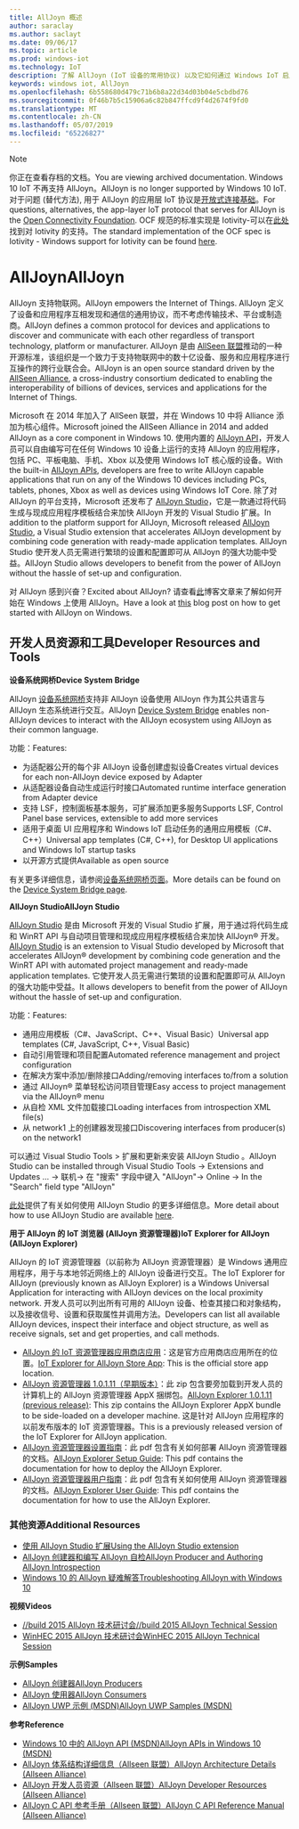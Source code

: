 ```yaml
---
title: AllJoyn 概述
author: saraclay
ms.author: saclayt
ms.date: 09/06/17
ms.topic: article
ms.prod: windows-iot
ms.technology: IoT
description: 了解 AllJoyn (IoT 设备的常用协议) 以及它如何通过 Windows IoT 启用其他扩展和功能。
keywords: windows iot, AllJoyn
ms.openlocfilehash: 6b558680d479c71b6b8a22d34d03b04e5cbdbd76
ms.sourcegitcommit: 0f46b7b5c15906a6c82b847ffcd9f4d2674f9fd0
ms.translationtype: MT
ms.contentlocale: zh-CN
ms.lasthandoff: 05/07/2019
ms.locfileid: "65226827"
---
```

> [!NOTE]
> <span data-ttu-id="0d531-104">你正在查看存档的文档。</span><span class="sxs-lookup"><span data-stu-id="0d531-104">You are viewing archived documentation.</span></span> <span data-ttu-id="0d531-105">Windows 10 IoT 不再支持 AllJoyn。</span><span class="sxs-lookup"><span data-stu-id="0d531-105">AllJoyn is no longer supported by Windows 10 IoT.</span></span> <span data-ttu-id="0d531-106">对于问题 (替代方法), 用于 AllJoyn 的应用层 IoT 协议是[开放式连接基础](https://openconnectivity.org)。</span><span class="sxs-lookup"><span data-stu-id="0d531-106">For questions, alternatives, the app-layer IoT protocol that serves for AllJoyn is the [Open Connectivity Foundation](https://openconnectivity.org).</span></span> <span data-ttu-id="0d531-107">OCF 规范的标准实现是 Iotivity-可以在[此处](https://wiki.iotivity.org/windows)找到对 Iotivity 的支持。</span><span class="sxs-lookup"><span data-stu-id="0d531-107">The standard implementation of the OCF spec is Iotivity - Windows support for Iotivity can be found [here](https://wiki.iotivity.org/windows).</span></span>

# <a name="alljoyn"></a><span data-ttu-id="0d531-108">AllJoyn</span><span class="sxs-lookup"><span data-stu-id="0d531-108">AllJoyn</span></span>

<span data-ttu-id="0d531-109">AllJoyn 支持物联网。</span><span class="sxs-lookup"><span data-stu-id="0d531-109">AllJoyn empowers the Internet of Things.</span></span> <span data-ttu-id="0d531-110">AllJoyn 定义了设备和应用程序互相发现和通信的通用协议，而不考虑传输技术、平台或制造商。</span><span class="sxs-lookup"><span data-stu-id="0d531-110">AllJoyn defines a common protocol for devices and applications to discover and communicate with each other regardless of transport technology, platform or manufacturer.</span></span>  <span data-ttu-id="0d531-111">AllJoyn 是由 [AllSeen 联盟](https://allseenalliance.org/)推动的一种开源标准，该组织是一个致力于支持物联网中的数十亿设备、服务和应用程序进行互操作的跨行业联合会。</span><span class="sxs-lookup"><span data-stu-id="0d531-111">AllJoyn is an open source standard driven by the [AllSeen Alliance](https://allseenalliance.org/), a cross-industry consortium dedicated to enabling the interoperability of billions of devices, services and applications for the Internet of Things.</span></span>

<span data-ttu-id="0d531-112">Microsoft 在 2014 年加入了 AllSeen 联盟，并在 Windows 10 中将 Alliance 添加为核心组件。</span><span class="sxs-lookup"><span data-stu-id="0d531-112">Microsoft joined the AllSeen Alliance in 2014 and added AllJoyn as a core component in Windows 10.</span></span> <span data-ttu-id="0d531-113">使用内置的 [AllJoyn API](https://msdn.microsoft.com/library/windows/apps/windows.devices.alljoyn.aspx)，开发人员可以自由编写可在任何 Windows 10 设备上运行的支持 AllJoyn 的应用程序，包括 PC、平板电脑、手机、Xbox 以及使用 Windows IoT 核心版的设备。</span><span class="sxs-lookup"><span data-stu-id="0d531-113">With the built-in [AllJoyn APIs](https://msdn.microsoft.com/library/windows/apps/windows.devices.alljoyn.aspx), developers are free to write AllJoyn capable applications that run on any of the Windows 10 devices including PCs, tablets, phones, Xbox as well as devices using Windows IoT Core.</span></span> <span data-ttu-id="0d531-114">除了对 AllJoyn 的平台支持，Microsoft 还发布了 [AllJoyn Studio](https://visualstudiogallery.msdn.microsoft.com/064e58a7-fb56-464b-bed5-f85914c89286)，它是一款通过将代码生成与现成应用程序模板结合来加快 AllJoyn 开发的 Visual Studio 扩展。</span><span class="sxs-lookup"><span data-stu-id="0d531-114">In addition to the platform support for AllJoyn, Microsoft released [AllJoyn Studio](https://visualstudiogallery.msdn.microsoft.com/064e58a7-fb56-464b-bed5-f85914c89286), a Visual Studio extension that accelerates AllJoyn development by combining code generation with ready-made application templates.</span></span> <span data-ttu-id="0d531-115">AllJoyn Studio 使开发人员无需进行繁琐的设置和配置即可从 AllJoyn 的强大功能中受益。</span><span class="sxs-lookup"><span data-stu-id="0d531-115">AllJoyn Studio allows developers to benefit from the power of AllJoyn without the hassle of set-up and configuration.</span></span>

<span data-ttu-id="0d531-116">对 AllJoyn 感到兴奋？</span><span class="sxs-lookup"><span data-stu-id="0d531-116">Excited about AllJoyn?</span></span> <span data-ttu-id="0d531-117">请查看[此](AllJoynStudio.md)博客文章来了解如何开始在 Windows 上使用 AllJoyn。</span><span class="sxs-lookup"><span data-stu-id="0d531-117">Have a look at [this](AllJoynStudio.md) blog post on how to get started with AllJoyn on Windows.</span></span>


## <a name="developer-resources-and-tools"></a><span data-ttu-id="0d531-118">开发人员资源和工具</span><span class="sxs-lookup"><span data-stu-id="0d531-118">Developer Resources and Tools</span></span>

<span data-ttu-id="0d531-119">**设备系统网桥**</span><span class="sxs-lookup"><span data-stu-id="0d531-119">**Device System Bridge**</span></span>

<span data-ttu-id="0d531-120">AllJoyn [设备系统网桥](AllJoynDSB.md)支持非 AllJoyn 设备使用 AllJoyn 作为其公共语言与 AllJoyn 生态系统进行交互。</span><span class="sxs-lookup"><span data-stu-id="0d531-120">AllJoyn [Device System Bridge](AllJoynDSB.md) enables non-AllJoyn devices to interact with the AllJoyn ecosystem using AllJoyn as their common language.</span></span>

<span data-ttu-id="0d531-121">功能：</span><span class="sxs-lookup"><span data-stu-id="0d531-121">Features:</span></span>
* <span data-ttu-id="0d531-122">为适配器公开的每个非 AllJoyn 设备创建虚拟设备</span><span class="sxs-lookup"><span data-stu-id="0d531-122">Creates virtual devices for each non-AllJoyn device exposed by Adapter</span></span>
* <span data-ttu-id="0d531-123">从适配器设备自动生成运行时接口</span><span class="sxs-lookup"><span data-stu-id="0d531-123">Automated runtime interface generation from Adapter device</span></span>
* <span data-ttu-id="0d531-124">支持 LSF，控制面板基本服务，可扩展添加更多服务</span><span class="sxs-lookup"><span data-stu-id="0d531-124">Supports LSF, Control Panel base services, extensible to add more services</span></span>
* <span data-ttu-id="0d531-125">适用于桌面 UI 应用程序和 Windows IoT 启动任务的通用应用模板（C#、C++）</span><span class="sxs-lookup"><span data-stu-id="0d531-125">Universal app templates (C#, C++), for Desktop UI applications and Windows IoT startup tasks</span></span>
* <span data-ttu-id="0d531-126">以开源方式提供</span><span class="sxs-lookup"><span data-stu-id="0d531-126">Available as open source</span></span>

<span data-ttu-id="0d531-127">有关更多详细信息，请参阅[设备系统网桥页面](AllJoynDSB.md)。</span><span class="sxs-lookup"><span data-stu-id="0d531-127">More details can be found on the [Device System Bridge page](AllJoynDSB.md).</span></span>


<span data-ttu-id="0d531-128">**AllJoyn Studio**</span><span class="sxs-lookup"><span data-stu-id="0d531-128">**AllJoyn Studio**</span></span>

<span data-ttu-id="0d531-129">[AllJoyn Studio](https://visualstudiogallery.msdn.microsoft.com/064e58a7-fb56-464b-bed5-f85914c89286) 是由 Microsoft 开发的 Visual Studio 扩展，用于通过将代码生成和 WinRT API 与自动项目管理和现成应用程序模板结合来加快 AllJoyn® 开发。</span><span class="sxs-lookup"><span data-stu-id="0d531-129">[AllJoyn Studio](https://visualstudiogallery.msdn.microsoft.com/064e58a7-fb56-464b-bed5-f85914c89286) is an extension to Visual Studio developed by Microsoft that accelerates AllJoyn® development by combining code generation and the WinRT API with automated project management and ready-made application templates.</span></span> <span data-ttu-id="0d531-130">它使开发人员无需进行繁琐的设置和配置即可从 AllJoyn 的强大功能中受益。</span><span class="sxs-lookup"><span data-stu-id="0d531-130">It allows developers to benefit from the power of AllJoyn without the hassle of set-up and configuration.</span></span>

<span data-ttu-id="0d531-131">功能：</span><span class="sxs-lookup"><span data-stu-id="0d531-131">Features:</span></span>
* <span data-ttu-id="0d531-132">通用应用模板（C#、JavaScript、C++、Visual Basic）</span><span class="sxs-lookup"><span data-stu-id="0d531-132">Universal app templates (C#, JavaScript, C++, Visual Basic)</span></span>
* <span data-ttu-id="0d531-133">自动引用管理和项目配置</span><span class="sxs-lookup"><span data-stu-id="0d531-133">Automated reference management and project configuration</span></span>
* <span data-ttu-id="0d531-134">在解决方案中添加/删除接口</span><span class="sxs-lookup"><span data-stu-id="0d531-134">Adding/removing interfaces to/from a solution</span></span>
* <span data-ttu-id="0d531-135">通过 AllJoyn® 菜单轻松访问项目管理</span><span class="sxs-lookup"><span data-stu-id="0d531-135">Easy access to project management via the AllJoyn® menu</span></span>
* <span data-ttu-id="0d531-136">从自检 XML 文件加载接口</span><span class="sxs-lookup"><span data-stu-id="0d531-136">Loading interfaces from introspection XML file(s)</span></span>
* <span data-ttu-id="0d531-137">从 network1 上的创建器发现接口</span><span class="sxs-lookup"><span data-stu-id="0d531-137">Discovering interfaces from producer(s) on the network1</span></span>

<span data-ttu-id="0d531-138">可以通过 Visual Studio Tools > 扩展和更新来安装 AllJoyn Studio 。</span><span class="sxs-lookup"><span data-stu-id="0d531-138">AllJoyn Studio can be installed through Visual Studio Tools -> Extensions and Updates …</span></span> <span data-ttu-id="0d531-139">-> 联机-> 在 "搜索" 字段中键入 "AllJoyn"</span><span class="sxs-lookup"><span data-stu-id="0d531-139">-> Online -> In the "Search" field type "AllJoyn"</span></span>

<span data-ttu-id="0d531-140">[此处](AllJoynStudio.md)提供了有关如何使用 AllJoyn Studio 的更多详细信息。</span><span class="sxs-lookup"><span data-stu-id="0d531-140">More detail about how to use AllJoyn Studio are available [here](AllJoynStudio.md).</span></span>

<span data-ttu-id="0d531-141">**用于 AllJoyn 的 IoT 浏览器 (AllJoyn 资源管理器)**</span><span class="sxs-lookup"><span data-stu-id="0d531-141">**IoT Explorer for AllJoyn (AllJoyn Explorer)**</span></span>

<span data-ttu-id="0d531-142">AllJoyn 的 IoT 资源管理器（以前称为 AllJoyn 资源管理器）是 Windows 通用应用程序，用于与本地邻近网络上的 AllJoyn 设备进行交互。</span><span class="sxs-lookup"><span data-stu-id="0d531-142">The IoT Explorer for AllJoyn (previously known as AllJoyn Explorer) is a Windows Universal Application for interacting with AllJoyn devices on the local proximity network.</span></span> <span data-ttu-id="0d531-143">开发人员可以列出所有可用的 AllJoyn 设备、检查其接口和对象结构，以及接收信号、设置和获取属性并调用方法。</span><span class="sxs-lookup"><span data-stu-id="0d531-143">Developers can list all available AllJoyn devices, inspect their interface and object structure, as well as receive signals, set and get properties, and call methods.</span></span>

* <span data-ttu-id="0d531-144">[AllJoyn 的 IoT 资源管理器应用商店应用](https://www.microsoft.com/store/apps/9nblggh6gpxl)：这是官方应用商店应用所在的位置。</span><span class="sxs-lookup"><span data-stu-id="0d531-144">[IoT Explorer for AllJoyn Store App](https://www.microsoft.com/store/apps/9nblggh6gpxl): This is the official store app location.</span></span>
* <span data-ttu-id="0d531-145">[AllJoyn 资源管理器 1.0.1.11（早期版本）](https://github.com/ms-iot/samples/releases/download/AllJoynExplorer_1.0.11/AllJoynExplorer_1.0.1.11.zip)：此 zip 包含要旁加载到开发人员的计算机上的 AllJoyn 资源管理器 AppX 捆绑包。</span><span class="sxs-lookup"><span data-stu-id="0d531-145">[AllJoyn Explorer 1.0.1.11 (previous release)](https://github.com/ms-iot/samples/releases/download/AllJoynExplorer_1.0.11/AllJoynExplorer_1.0.1.11.zip): This zip contains the AllJoyn Explorer AppX bundle to be side-loaded on a developer machine.</span></span> <span data-ttu-id="0d531-146">这是针对 AllJoyn 应用程序的以前发布版本的 IoT 资源管理器。</span><span class="sxs-lookup"><span data-stu-id="0d531-146">This is a previously released version of the IoT Explorer for AllJoyn application.</span></span>
* <span data-ttu-id="0d531-147">[AllJoyn 资源管理器设置指南](https://github.com/ms-iot/samples/releases/download/AllJoynExplorer_1.0.11/AllJoyn_Explorer_Setup_Guide_v1.0.pdf)：此 pdf 包含有关如何部署 AllJoyn 资源管理器的文档。</span><span class="sxs-lookup"><span data-stu-id="0d531-147">[AllJoyn Explorer Setup Guide](https://github.com/ms-iot/samples/releases/download/AllJoynExplorer_1.0.11/AllJoyn_Explorer_Setup_Guide_v1.0.pdf): This pdf contains the documentation for how to deploy the AllJoyn Explorer.</span></span>
* <span data-ttu-id="0d531-148">[AllJoyn 资源管理器用户指南](https://github.com/ms-iot/samples/releases/download/AllJoynExplorer_1.0.11/AllJoyn_Explorer_User_Guide_v1.0.pdf)：此 pdf 包含有关如何使用 AllJoyn 资源管理器的文档。</span><span class="sxs-lookup"><span data-stu-id="0d531-148">[AllJoyn Explorer User Guide](https://github.com/ms-iot/samples/releases/download/AllJoynExplorer_1.0.11/AllJoyn_Explorer_User_Guide_v1.0.pdf): This pdf contains the documentation for how to use the AllJoyn Explorer.</span></span>


### <a name="additional-resources"></a><span data-ttu-id="0d531-149">其他资源</span><span class="sxs-lookup"><span data-stu-id="0d531-149">Additional Resources</span></span>

* [<span data-ttu-id="0d531-150">使用 AllJoyn Studio 扩展</span><span class="sxs-lookup"><span data-stu-id="0d531-150">Using the AllJoyn Studio extension</span></span>](AllJoynStudio.md)
* [<span data-ttu-id="0d531-151">AllJoyn 创建器和编写 AllJoyn 自检</span><span class="sxs-lookup"><span data-stu-id="0d531-151">AllJoyn Producer and Authoring AllJoyn Introspection</span></span>](AllJoynProducer.md)
* [<span data-ttu-id="0d531-152">Windows 10 的 AllJoyn 疑难解答</span><span class="sxs-lookup"><span data-stu-id="0d531-152">Troubleshooting AllJoyn with Windows 10</span></span>](AllJoynTroubleshooting.md)

<span data-ttu-id="0d531-153">**视频**</span><span class="sxs-lookup"><span data-stu-id="0d531-153">**Videos**</span></span>

* [<span data-ttu-id="0d531-154">//build 2015 AllJoyn 技术研讨会</span><span class="sxs-lookup"><span data-stu-id="0d531-154">//build 2015 AllJoyn Technical Session</span></span>](https://channel9.msdn.com/Events/Build/2015/2-623)
* [<span data-ttu-id="0d531-155">WinHEC 2015 AllJoyn 技术研讨会</span><span class="sxs-lookup"><span data-stu-id="0d531-155">WinHEC 2015 AllJoyn Technical Session</span></span>](https://channel9.msdn.com/Events/WinHEC/2015/IOT200)

<span data-ttu-id="0d531-156">**示例**</span><span class="sxs-lookup"><span data-stu-id="0d531-156">**Samples**</span></span>

* [<span data-ttu-id="0d531-157">AllJoyn 创建器</span><span class="sxs-lookup"><span data-stu-id="0d531-157">AllJoyn Producers</span></span>](https://github.com/Microsoft/Windows-universal-samples/tree/master/Samples/AllJoyn/ProducerExperiences)
* [<span data-ttu-id="0d531-158">AllJoyn 使用器</span><span class="sxs-lookup"><span data-stu-id="0d531-158">AllJoyn Consumers</span></span>](https://github.com/Microsoft/Windows-universal-samples/tree/master/Samples/AllJoyn/ConsumerExperiences)
* [<span data-ttu-id="0d531-159">AllJoyn UWP 示例 (MSDN)</span><span class="sxs-lookup"><span data-stu-id="0d531-159">AllJoyn UWP Samples (MSDN)</span></span>](https://github.com/Microsoft/Windows-universal-samples/tree/master/Samples/AllJoyn/ConsumerExperiences)

<span data-ttu-id="0d531-160">**参考**</span><span class="sxs-lookup"><span data-stu-id="0d531-160">**Reference**</span></span>

* [<span data-ttu-id="0d531-161">Windows 10 中的 AllJoyn API (MSDN)</span><span class="sxs-lookup"><span data-stu-id="0d531-161">AllJoyn APIs in Windows 10 (MSDN)</span></span>](https://msdn.microsoft.com/library/windows/apps/xaml/windows.devices.alljoyn.aspx)
* [<span data-ttu-id="0d531-162">AllJoyn 体系结构详细信息（Allseen 联盟）</span><span class="sxs-lookup"><span data-stu-id="0d531-162">AllJoyn Architecture Details (Allseen Alliance)</span></span>](https://allseenalliance.org/developers/learn/)
* [<span data-ttu-id="0d531-163">AllJoyn 开发人员资源（Allseen 联盟）</span><span class="sxs-lookup"><span data-stu-id="0d531-163">AllJoyn Developer Resources (Allseen Alliance)</span></span>](https://allseenalliance.org/developers/develop/)
* [<span data-ttu-id="0d531-164">AllJoyn C API 参考手册（Allseen 联盟）</span><span class="sxs-lookup"><span data-stu-id="0d531-164">AllJoyn C API Reference Manual (Allseen Alliance)</span></span>](https://allseenalliance.org/docs/api/c/index.html)

